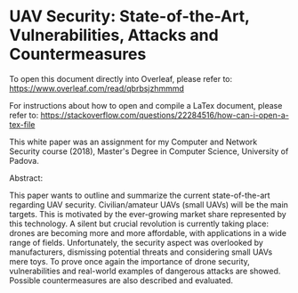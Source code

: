 # UAV Security: State-of-the-Art, Vulnerabilities, Attacks and Countermeasures

To open this document directly into Overleaf, please refer to: 
https://www.overleaf.com/read/qbrbsjzhmmmd

For instructions about how to open and compile a LaTex document, please refer to: https://stackoverflow.com/questions/22284516/how-can-i-open-a-tex-file

This white paper was an assignment for my Computer and Network Security course (2018), Master's Degree in Computer Science, University of Padova.

Abstract:

This paper wants to outline and summarize the current state-of-the-art regarding UAV security. Civilian/amateur UAVs (small UAVs) will be the main targets. This is motivated by the ever-growing market share represented by this technology. A silent but crucial revolution is currently taking place: drones are becoming more and more affordable, with applications in a wide range of fields. Unfortunately, the security aspect was overlooked by manufacturers, dismissing potential threats and considering small UAVs mere toys. To prove once again the importance of drone security, vulnerabilities and real-world examples of dangerous attacks are showed. Possible countermeasures are also described and evaluated.
